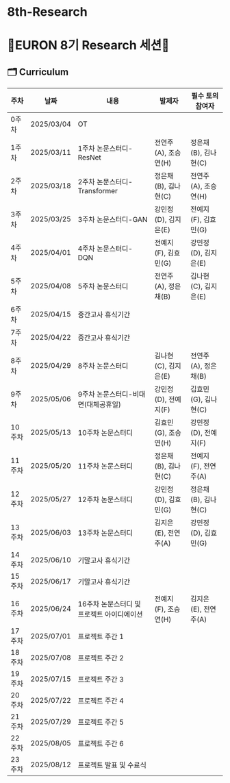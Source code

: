 # 8th-Research
# 🐥EURON 8기 Research 세션🐥

## 🗂️ Curriculum
|주차|날짜|내용|발제자|필수 토의 참여자
|---|---|---|---|---|
|0주차|2025/03/04|OT||	
|1주차|2025/03/11|1주차 논문스터디-ResNet|전연주(A), 조승연(H)|정은채(B), 김나현(C)|
|2주차|2025/03/18|2주차 논문스터디-Transformer|정은채(B), 김나현(C)|전연주(A), 조승연(H)|
|3주차|2025/03/25|3주차 논문스터디-GAN|강민정(D), 김지은(E)|전예지(F), 김효민(G)|
|4주차|2025/04/01|4주차 논문스터디-DQN|전예지(F), 김효민(G)|강민정(D), 김지은(E)|
|5주차|2025/04/08|5주차 논문스터디|전연주(A), 정은채(B)|김나현(C), 김지은(E)|
|6주차|2025/04/15|중간고사 휴식기간|||
|7주차|2025/04/22|중간고사 휴식기간|||
|8주차|2025/04/29|8주차 논문스터디|김나현(C), 김지은(E)|전연주(A), 정은채(B)|
|9주차|2025/05/06|9주차 논문스터디-비대면(대체공휴일)|강민정(D), 전예지(F)|김효민(G), 김나현(C)|
|10주차|2025/05/13|10주차 논문스터디|김효민(G), 조승연(H)|강민정(D), 전예지(F)|
|11주차|2025/05/20|11주차 논문스터디|정은채(B), 김나현(C)|전예지(F), 전연주(A)|
|12주차|2025/05/27|12주차 논문스터디|강민정(D), 김효민(G)|정은채(B), 김나현(C)|
|13주차|2025/06/03|13주차 논문스터디|김지은(E), 전연주(A)|강민정(D), 김효민(G)|
|14주차|2025/06/10|기말고사 휴식기간|||
|15주차|2025/06/17|기말고사 휴식기간|||
|16주차|2025/06/24|16주차 논문스터디 및 프로젝트 아이디에이션|전예지(F), 조승연(H)|김지은(E), 전연주(A)|
|17주차|2025/07/01|프로젝트 주간 1	
|18주차|2025/07/08|프로젝트 주간 2	
|19주차|2025/07/15|프로젝트 주간 3	
|20주차|2025/07/22|프로젝트 주간 4	
|21주차|2025/07/29|프로젝트 주간 5	
|22주차|2025/08/05|프로젝트 주간 6
|23주차|2025/08/12|프로젝트 발표 및 수료식|||
